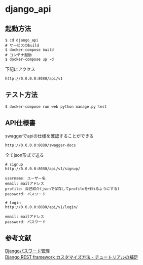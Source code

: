 # django_api


##  起動方法

```
$ cd django_api
# サービスのbuild
$ docker-compose build
# コンテナ起動
$ docker-compose up -d
```

下記にアクセス

```
http://0.0.0.0:8080/api/v1
```

## テスト方法

```
$ docker-compose run web python manage.py test
```

## API仕様書

swaggerでapiの仕様を確認することができる

```
http://0.0.0.0:8080/swagger-docs
```

全てjson形式で送る

```
# signup
http://0.0.0.0:8080/api/v1/signup/

username: ユーザー名
email: mailアドレス
profile: 自己紹介(jsonで保存してprofileを作れるようにする)
password: パスワード 
```

```
# login
http://0.0.0.0:8080/api/v1/login/

email: mailアドレス
password: パスワード
```

## 参考文献
[Djangoパスワード管理](https://code.i-harness.com/ja/docs/django~2.0/topics/auth/passwords)  
[Django REST framework カスタマイズ方法 - チュートリアルの補足](https://qiita.com/okoppe8/items/c58bb3faaf26c9e2f27f)
